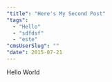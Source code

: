 ```yaml
---
"title": "Here's My Second Post"
"tags":
  - "Hello"
  - "sdfdsf"
  - "este"
"cmsUserSlug": ""
"date": 2015-07-21 
---
```


Hello World